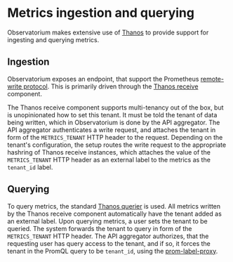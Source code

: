 # Metrics ingestion and querying

Observatorium makes extensive use of [Thanos](https://thanos.io/) to provide support for ingesting and querying metrics.

## Ingestion

Observatorium exposes an endpoint, that support the Prometheus [remote-write protocol](https://prometheus.io/docs/prometheus/latest/storage/#remote-storage-integrations). This is primarily driven through the [Thanos receive](https://thanos.io/proposals/201812_thanos-remote-receive.md/) component.

The Thanos receive component supports multi-tenancy out of the box, but is unopinionated how to set this tenant. It must be told the tenant of data being written, which in Observatorium is done by the API aggregator. The API aggregator authenticates a write request, and attaches the tenant in form of the `METRICS_TENANT` HTTP header to the request. Depending on the tenant's configuration, the setup routes the write request to the appropriate hashring of Thanos receive instances, which attaches the value of the `METRICS_TENANT` HTTP header as an external label to the metrics as the `tenant_id` label.

## Querying

To query metrics, the standard [Thanos querier](https://thanos.io/design.md/#query-layer) is used. All metrics written by the Thanos receive component automatically have the tenant added as an external label. Upon querying metrics, a user sets the tenant to be queried. The system forwards the tenant to query in form of the `METRICS_TENANT` HTTP header. The API aggregator authorizes, that the requesting user has query access to the tenant, and if so, it forces the tenant in the PromQL query to be `tenant_id`, using the [prom-label-proxy](https://github.com/openshift/prom-label-proxy).
